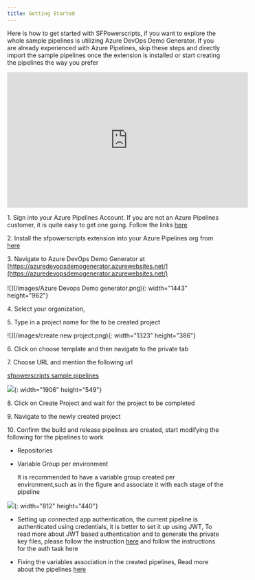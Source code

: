 ```yaml
---
title: Getting Started 
---
```


Here is how to get started with SFPowerscripts, if you want to explore the whole sample pipelines is utilizing Azure DevOps Demo Generator. If you are already experienced with Azure Pipelines, skip these steps and directly import the sample pipelines once the extension is installed or start creating the pipelines the way you prefer

<iframe width="560" height="315" src="https://www.youtube.com/embed/BeWfwvw6VVQ" frameborder="0" allow="accelerometer; autoplay; encrypted-media; gyroscope; picture-in-picture" allowfullscreen=""></iframe>

1\. Sign into your Azure Pipelines Account. If you are not an Azure Pipelines customer, it is quite easy to get one going. Follow the links [here](https://azure.microsoft.com/en-au/services/devops/)

2\. Install the sfpowerscripts extension into your Azure Pipelines org from [here](https://marketplace.visualstudio.com/items?itemName=AzlamSalam.sfpowerscripts)

3\. Navigate to Azure DevOps Demo Generator at [https://azuredevopsdemogenerator.azurewebsites.net/](https://azuredevopsdemogenerator.azurewebsites.net/)<br><br>![](/images/Azure Devops Demo generator.png){: width="1443" height="962"}

4\. Select your organization,

5\. Type in a project name for the to be created project

![](/images/create new project.png){: width="1323" height="386"}

6\. Click on choose template and then navigate to the private tab

7\. Choose URL and mention the following url&nbsp;

[sfpowerscripts sample pipelines](https://github.com/Accenture/sfpowerscripts/releases/download/13.8000.7/sfpowerscripts_sample_pipelines.zip)

![](/uploads/gettingstarted-samplepipelines.PNG){: width="1906" height="549"}

8\. Click on Create Project and wait for the project to be completed

9\. Navigate to the newly created project

10\. Confirm the build and release pipelines are created, start modifying the following for the pipelines to work

* Repositories

* Variable Group per environment

  It is recommended to have a variable group created per environment,such as in the figure and associate it with each stage of the pipeline

![](/images/variable_group_for_envs.png){: width="812" height="440"}

* Setting up connected app authentication, the current pipeline is authenticated using credentials, it is better to set it up using JWT, To read more about JWT based authentication and to generate the private key files, please follow the instruction&nbsp;[here](https://developer.salesforce.com/docs/atlas.en-us.sfdx_dev.meta/sfdx_dev/sfdx_dev_auth_jwt_flow.htm) and follow the instructions for the auth task here

* Fixing the variables association in the created pipelines, Read more about the pipelines [here](/Pipelines/Continous%20Integration%20Source%20Package%20Pipeline/)